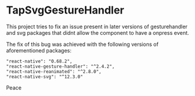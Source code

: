 # TapSvgGestureHandler

This project tries to fix an issue present in later versions of gesturehandler and svg packages that didnt allow the <G> component to have a onpress event.

The fix of this bug was achieved with the following versions of aforementioned packages:

    "react-native": "0.68.2",
    "react-native-gesture-handler": "^2.4.2",
    "react-native-reanimated": "^2.8.0",
    "react-native-svg": "^12.3.0"

Peace
